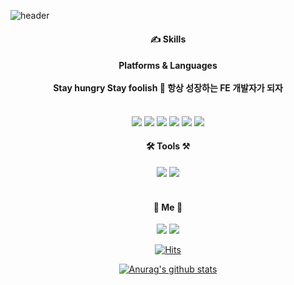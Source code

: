 ![header](https://capsule-render.vercel.app/api?type=wave&color=gradient&height=300&section=header&text=Jun&fontSize=90&fontColor=ffffff&fontAlignY=40)

<!--
**junhyungkwon/junhyungkwon** is a ✨ _special_ ✨ repository because its `README.md` (this file) appears on your GitHub profile.

Here are some ideas to get you started:
-->
<div>
<h4 align="center">✍️ Skills</h4>
<h4 align="center">Platforms & Languages<br>
  <br>Stay hungry Stay foolish 🌱 항상 성장하는 FE 개발자가 되자 </h4>
<p align="center">
<br><img src="https://img.shields.io/badge/javascript-%23323330.svg?style=for-the-badge&logo=javascript&logoColor=%23F7DF1E"/> <img src="https://img.shields.io/badge/vuejs-%2335495e.svg?style=for-the-badge&logo=vuedotjs&logoColor=%234FC08D"/> <img src="https://img.shields.io/badge/react-%2320232a.svg?style=for-the-badge&logo=react&logoColor=%2361DAFB"/> <img src="https://img.shields.io/badge/React_Router-CA4245?style=for-the-badge&logo=react-router&logoColor=white"> <img src="https://img.shields.io/badge/figma-%23F24E1E.svg?style=for-the-badge&logo=figma&logoColor=white"> <img src="https://img.shields.io/badge/typescript-%23007ACC.svg?style=for-the-badge&logo=typescript&logoColor=white">
</p>

<h4 align="center">
🛠 Tools ⚒
</h4>
<div align="center">
 <img src="https://img.shields.io/badge/Git-orangered?style=flat-square&logo=Git&logoColor=white"/> <img ![Visual Studio Code]<img src="https://img.shields.io/badge/Visual%20Studio%20Code-0078d7.svg?style=flat-square&logo=visual-studio-code&logoColor=white"/>
</div><br>
  
  <h4 align="center">🐣 Me 🐣</h4>
  <div align="center">
  <a href="mailto:wnsgud8845@gmail.com" target="_blank"><img src="https://img.shields.io/badge/Gmail-EA4335?style=flat-square&logo=Gmail&logoColor=white&link=mailto:wnsgud8845@gmail.com"/></a>
  <a href="https://github.com/junhyungkwon" target="_blank"><img src="https://img.shields.io/badge/GitHub-181717?style=flat-square&logo=GitHub&logoColor=white"/></a>
 
  [![Hits](https://hits.seeyoufarm.com/api/count/incr/badge.svg?url=https%3A%2F%2Fgithub.com%2Fjunhyungkwon&count_bg=%23FFDCA7&title_bg=%23DDDDDD&icon=&icon_color=%23E7E7E7&title=hits&edge_flat=true)](https://hits.seeyoufarm.com)
    
  [![Anurag's github stats](https://github-readme-stats.vercel.app/api?username=junhyungkwon&show_icons=true&theme=material-palenight&bg_color=ff6262&hide_border=true&title_color=ffffff&text_color=ffffff&icon_color=000000)](https://github.com/junhyungkwon/github-readme-stats)
</div>
  
  </div>
